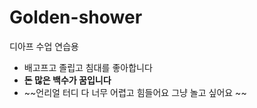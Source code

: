 # Golden-shower
디아프 수업 연습용

- 배고프고 졸립고 침대를 좋아합니다
- **돈 많은 백수가 꿈입니다**
- ~~언리얼 터디 다 너무 어렵고 힘들어요 그냥 놀고 싶어요 ~~
